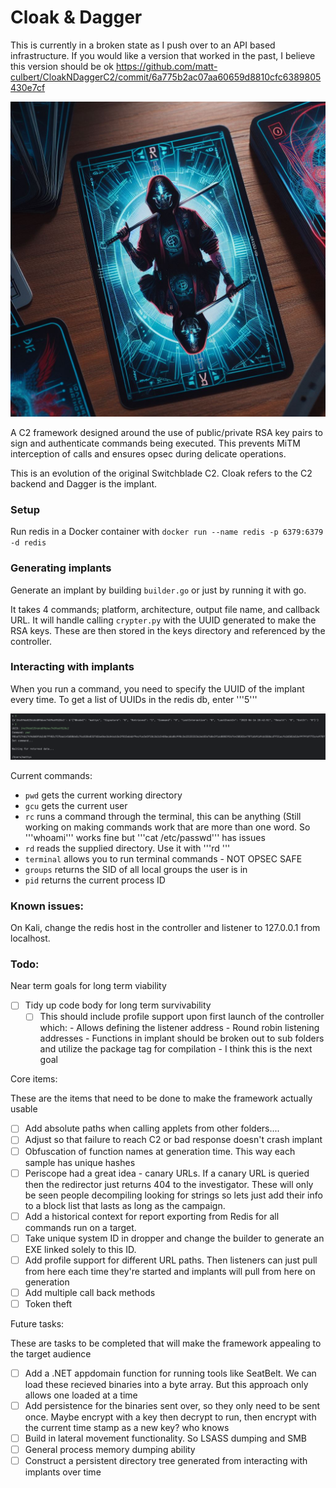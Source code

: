 # Cloak & Dagger

This is currently in a broken state as I push over to an API based infrastructure. If you would like a version that worked in the past, I believe this version should be ok https://github.com/matt-culbert/CloakNDaggerC2/commit/6a775b2ac07aa60659d8810cfc6389805430e7cf

![logo](/img/guide/cnd8.jpg)

A C2 framework designed around the use of public/private RSA key pairs to sign and authenticate commands being executed. This prevents MiTM interception of calls and ensures opsec during delicate operations.

This is an evolution of the original Switchblade C2. Cloak refers to the C2 backend and Dagger is the implant.

### Setup

Run redis in a Docker container with ```docker run --name redis -p 6379:6379 -d redis```

### Generating implants

Generate an implant by building ```builder.go``` or just by running it with go.

It takes 4 commands; platform, architecture, output file name, and callback URL. It will handle calling ```crypter.py``` with the UUID generated to make the RSA keys. These are then stored in the keys directory and referenced by the controller.

### Interacting with implants

When you run a command, you need to specify the UUID of the implant every time. To get a list of UUIDs in the redis db, enter '''5'''

![example](/img/guide/example.png)

Current commands:
- ```pwd``` gets the current working directory
- ```gcu``` gets the current user
- ```rc``` runs a command through the terminal, this can be anything (Still working on making commands work that are more than one word. So '''whoami''' works fine but '''cat /etc/passwd''' has issues
- ```rd``` reads the supplied directory. Use it with '''rd <directory path>'''
- ```terminal``` allows you to run terminal commands - NOT OPSEC SAFE
- ```groups``` returns the SID of all local groups the user is in
- ```pid``` returns the current process ID

### Known issues:
On Kali, change the redis host in the controller and listener to 127.0.0.1 from localhost.

### Todo: 

Near term goals for long term viability
- [ ] Tidy up code body for long term survivability
  - [ ] This should include profile support upon first launch of the controller which:
          - Allows defining the listener address
          - Round robin listening addresses
          - Functions in implant should be broken out to sub folders and utilize the package tag for compilation - I think this is the next goal

Core items:

These are the items that need to be done to make the framework actually usable
- [ ] Add absolute paths when calling applets from other folders....
- [ ] Adjust so that failure to reach C2 or bad response doesn't crash implant
- [ ] Obfuscation of function names at generation time. This way each sample has unique hashes
- [ ] Periscope had a great idea - canary URLs. If a canary URL is queried then the redirector just returns 404 to the investigator. These will only be seen people decompiling looking for strings so lets just add their info to a block list that lasts as long as the campaign.
- [ ] Add a historical context for report exporting from Redis for all commands run on a target.
- [ ] Take unique system ID in dropper and change the builder to generate an EXE linked solely to this ID.
- [ ] Add profile support for different URL paths. Then listeners can just pull from here each time they're started and implants will pull from here on generation
- [ ] Add multiple call back methods
- [ ] Token theft

Future tasks:

These are tasks to be completed that will make the framework appealing to the target audience
- [ ] Add a .NET appdomain function for running tools like SeatBelt. We can load these recieved binaries into a byte array. But this approach only allows one loaded at a time
- [ ] Add persistence for the binaries sent over, so they only need to be sent once. Maybe encrypt with a key then decrypt to run, then encrypt with the current time stamp as a new key? who knows
- [ ] Build in lateral movement functionality. So LSASS dumping and SMB
- [ ] General process memory dumping ability
- [ ] Construct a persistent directory tree generated from interacting with implants over time
